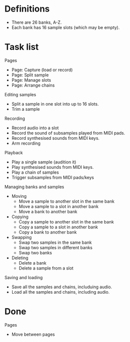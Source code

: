 # Definitions

- There are 26 banks, A-Z.
- Each bank has 16 sample slots (which may be empty).

# Task list

Pages
- Page: Capture (load or record)
- Page: Split sample
- Page: Manage slots
- Page: Arrange chains

Editing samples
- Split a sample in one slot into up to 16 slots.
- Trim a sample

Recording
- Record audio into a slot
- Record the sound of subsamples played from MIDI pads.
- Record synthesised sounds from MIDI keys.
- Arm recording

Playback
- Play a single sample (audition it)
- Play synthesised sounds from MIDI keys.
- Play a chain of samples
- Trigger subsamples from MIDI pads/keys

Managing banks and samples
- Moving
    - Move a sample to another slot in the same bank
    - Move a sample to a slot in another bank
    - Move a bank to another bank
- Copying
    - Copy a sample to another slot in the same bank
    - Copy a sample to a slot in another bank
    - Copy a bank to another bank
- Swapping
    - Swap two samples in the same bank
    - Swap two samples in different banks
    - Swap two banks
- Deleting
    - Delete a bank
    - Delete a sample from a slot

Saving and loading
- Save all the samples and chains, includuing audio.
- Load all the samples and chains, including audio.

# Done

Pages
- Move between pages
